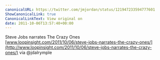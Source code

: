 ```yaml
---
canonicalURL: https://twitter.com/jmjordan/status/121947233594777601
ShowCanonicalLink: true
CanonicalLinkText: View original on
date: 2011-10-06T13:57:40+00:00
---
```

Steve Jobs narrates The Crazy Ones [www.loopinsight.com/2011/10/06/steve-jobs-narrates-the-crazy-ones/](http://www.loopinsight.com/2011/10/06/steve-jobs-narrates-the-crazy-ones/) via @jdalrymple
